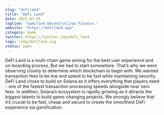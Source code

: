 ```yaml
---
slug: "defiland"
title: "DeFi Land"
date: 2021-07-25
logline: "Gamified Decentralized Finance."
website: "https://defiland.app"
category: Game
twitter: https://twitter.com/defi_land
logo: /img/defiland.svg
status: open
---
```


DeFi Land is a multi-chain game aiming for the best user experience and on-boarding process. But we had to start somewhere. That’s why we were observing closely to determine which blockchain to begin with. We wanted transaction fees to be low and speed to be fast while maintaining security. DeFi Land chose to build on Solana as it offers everything that players need - one of the fastest transaction processing speeds alongside near zero fees. In addition, Solana’s ecosystem is rapidly growing as it attracts the biggest talents to build game-changing projects. We strongly believe that it’s crucial to be fast, cheap and secure to create the smoothest DeFi experience via gamification.